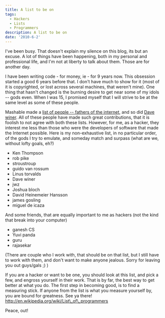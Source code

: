 ```yaml
---
title: A list to be on
tags:
  - Hackers
  - Lists
  - Programmers
description: A list to be on
date: '2010-6-2'
---
```


I've been busy. That doesn't explain my silence on this blog, its but an excuse. A lot of things have been happening, both in my personal and professional life, and I'm not at liberty to talk about them. Those are for another day.

I have been writing code - for money, ie - for 9 years now. This obsession started a good 6 years before that. I don't have much to show for it (most of it is copyrighted, or lost across several machines, that weren't mine). One thing that hasn't changed is the burning desire to get near some of my idols -- gods even. When I was 15, I promised myself that I will strive to be at the same level as some of these people. 

Mashable made a [list of people -- fathers of the internet][1], and so did [Dave winer][2]. All of these people have made such great contributions, that it is foolish to not agree with both these lists. However, for me, as a hacker, they interest me less than those who were the developers of software that made the Internet possible. Here is my non-exhaustive list, in no particular order, of the gods I try to emulate, and someday match and surpass (what are we, without lofty goals, eh?)

- Ken Thompson  
- rob pike  
- stroustroup  
- guido van rossum  
- Linus torvalds  
- Dave winer  
- jwz  
- Joshua bloch  
- David Heinemeier Hansson  
- james gosling  
- miguel de icaza 

And some friends, that are equally important to me as hackers (not the kind that break into your computer)  
- ganesh CS  
- Yuvi panda  
- guru  
- rajasekar

(There are couple who I work with, that should be on that list, but I still have to work with them, and don't want to make anyone jealous. Sorry for leaving you out guys/gals ;) )

If you are a hacker or want to be one, you should look at this list, and pick a few, and engross yourself in their work. That is by far, the best way to get better at what you do. The first step in becoming good, is to find a measuring stick. If anyone from the list is what you measure yourself by, you are bound for greatness. See ya there!  
http://en.wikipedia.org/wiki/List\_of\_programmers

Peace, out! 

[0]: http://en.wikipedia.org/wiki/List_of_programmers
[1]: http://mashable.com/2010/07/04/web-founding-fathers/
[2]: http://scripting.com/stories/2010/07/04/foundersOfTheWeb.html
